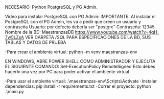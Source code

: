 NECESARIO:
Python
PostgreSQL y PG Admin.

Video para instalar PostgreSQL con PG Admin:
IMPORTANTE: Al instalar el PostgreSQL con el PG Admin, les va a pedir que creen un usuario y contraseña
Usuario: por defecto debería ser "postgre"
Contraseña: 12345
Nombre de la BD: MaestranzasDB
https://www.youtube.com/watch?v=4qH-7w5LZsA
VER CARPETA /SQL PARA ESPECIFICACIONES DE LA BD, SUS TABLAS Y DATOS DE PRUEBA

-Para crear el ambiente virtual:
python -m venv maestranzas-env

EN WINDOWS, ABRE POWER SHELL COMO ADMINISTRADOR Y EJECUTA EL SIGUIENTE COMANDO:
Set-ExecutionPolicy RemoteSigned
Esto debes hacerlo una vez por PC para poder activar el ambiente virtual

-Para usar el ambiente virtual: 
.\maestranzas-env\Scripts\Activate
-Instalar dependencias:
pip install -r requirements.txt
-Correr el proyecto:
python .\main.py